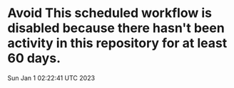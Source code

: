 # Avoid This scheduled workflow is disabled because there hasn't been activity in this repository for at least 60 days.
Sun Jan  1 02:22:41 UTC 2023
